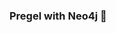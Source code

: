 ### Pregel with Neo4j 🚀



































































































































 







































































